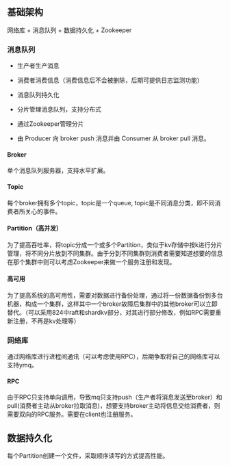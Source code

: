 ## 基础架构

网络库 + 消息队列 + 数据持久化 + Zookeeper

### 消息队列

- 生产者生产消息 

- 消费者消费信息（消费信息后不会被删除，后期可提供日志监测功能）

- 消息队列持久化

- 分片管理消息队列，支持分布式

- 通过Zookeeper管理分片

- 由 Producer 向 broker push 消息并由 Consumer 从 broker pull 消息。

#### Broker
单个消息队列服务器，支持水平扩展。

#### Topic
每个broker拥有多个topic，topic是一个queue, topic是不同消息分类，即不同消费者所关心的事件。

#### Partition（高并发）
为了提高吞吐率，将topic分成一个或多个Partition，类似于kv存储中按k进行分片管理，将不同分片放到不同集群。由于分到不同集群则消费者需要知道想要的信息在那个集群中则可以考虑Zookeeper来做一个服务注册和发现。

#### 高可用
为了提高系统的高可用性，需要对数据进行备份处理，通过将一份数据备份到多台机器，构成一个集群，这样其中一个broker故障后集群中的其他broker可以立即替代。（可以采用824中raft和shardkv部分，对其进行部分修改，例如RPC需要重新注册，不再是kv处理等）
### 网络库
通过网络库进行进程间通讯（可以考虑使用RPC），后期争取将自己的网络库可以支持ymq。

#### RPC
由于RPC只支持单向调用，导致mq只支持push（生产者将消息发送至broker）和pull(消费者主动从broker拉取消息)，想要支持broker主动将信息交给消费者，则需要双向的RPC服务。需要在client也注册服务。

## 数据持久化
每个Partition创建一个文件，采取顺序读写的方式提高性能。
